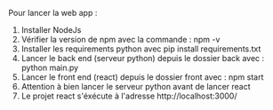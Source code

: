 Pour lancer la web app : 

1) Installer NodeJs
2) Vérifier la version de npm avec la commande : npm -v 
3) Installer les requirements python avec pip install requirements.txt
4) Lancer le back end (serveur python) depuis le dossier back avec : python main.py
5) Lancer le front end (react) depuis le dossier front avec : npm start
6) Attention à  bien lancer le serveur python avant de lancer react
7) Le projet react s'éxécute à l'adresse http://localhost:3000/